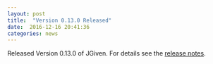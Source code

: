 ```yaml
---
layout: post
title:  "Version 0.13.0 Released"
date:  2016-12-16 20:41:36
categories: news
---
```


Released Version 0.13.0 of JGiven. For details see the [release notes](https://github.com/TNG/JGiven/releases/tag/v0.13.0).

[jgiven-gh]: https://github.com/TNG/JGiven
[jgiven]:    http://jgiven.org
